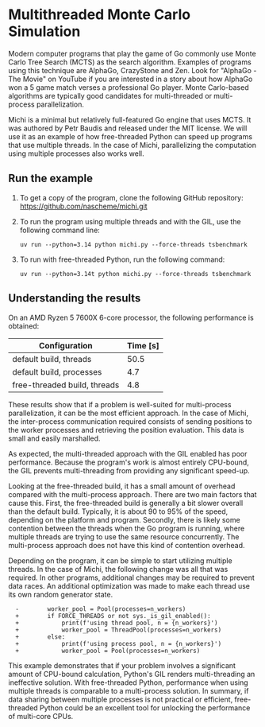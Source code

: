 # Multithreaded Monte Carlo Simulation

Modern computer programs that play the game of Go commonly use Monte Carlo Tree
Search (MCTS) as the search algorithm. Examples of programs using this
technique are AlphaGo, CrazyStone and Zen. Look for "AlphaGo - The Movie" on
YouTube if you are interested in a story about how AlphaGo won a 5 game match
verses a professional Go player. Monte Carlo-based algorithms are typically
good candidates for multi-threaded or multi-process parallelization.

Michi is a minimal but relatively full-featured Go engine that uses MCTS. It
was authored by Petr Baudis and released under the MIT license. We will use it
as an example of how free-threaded Python can speed up programs that use
multiple threads. In the case of Michi, parallelizing the computation using
multiple processes also works well.

## Run the example

1. To get a copy of the program, clone the following GitHub repository: https://github.com/nascheme/michi.git

1. To run the program using multiple threads and with the GIL, use the following
    command line:

    ```
    uv run --python=3.14 python michi.py --force-threads tsbenchmark
    ```

1. To run with free-threaded Python, run the following command:

    ```
    uv run --python=3.14t python michi.py --force-threads tsbenchmark
    ```

## Understanding the results

On an AMD Ryzen 5 7600X 6-core processor, the following performance is obtained:

| Configuration                | Time [s] |
| ---------------------------- | -------- |
| default build, threads       | 50.5     |
| default build, processes     | 4.7      |
| free-threaded build, threads | 4.8      |

These results show that if a problem is well-suited for multi-process parallelization,
it can be the most efficient approach. In the case of Michi, the inter-process
communication required consists of sending positions to the worker processes
and retrieving the position evaluation. This data is small and easily
marshalled.

As expected, the multi-threaded approach with the GIL enabled has poor
performance. Because the program's work is almost entirely CPU-bound, the GIL
prevents multi-threading from providing any significant speed-up.

Looking at the free-threaded build, it has a small amount of overhead
compared with the multi-process approach. There are two main factors that
cause this. First, the free-threaded build is generally a bit slower overall
than the default build. Typically, it is about 90 to 95% of the speed,
depending on the platform and program. Secondly, there is likely some
contention between the threads when the Go program is running, where multiple
threads are trying to use the same resource concurrently. The multi-process
approach does not have this kind of contention overhead.

Depending on the program, it can be simple to start utilizing multiple threads.
In the case of Michi, the following change was all that was required. In other
programs, additional changes may be required to prevent data races. An
additional optimization was made to make each thread use its own random
generator state.

```
  -        worker_pool = Pool(processes=n_workers)
  +        if FORCE_THREADS or not sys._is_gil_enabled():
  +            print(f'using thread pool, n = {n_workers}')
  +            worker_pool = ThreadPool(processes=n_workers)
  +        else:
  +            print(f'using process pool, n = {n_workers}')
  +            worker_pool = Pool(processes=n_workers)
```

This example demonstrates that if your problem involves a significant amount of
CPU-bound calculation, Python's GIL renders multi-threading an ineffective
solution. With free-threaded Python, performance when using multiple threads is
comparable to a multi-process solution. In summary, if data sharing between
multiple processes is not practical or efficient, free-threaded Python could be
an excellent tool for unlocking the performance of multi-core CPUs.
